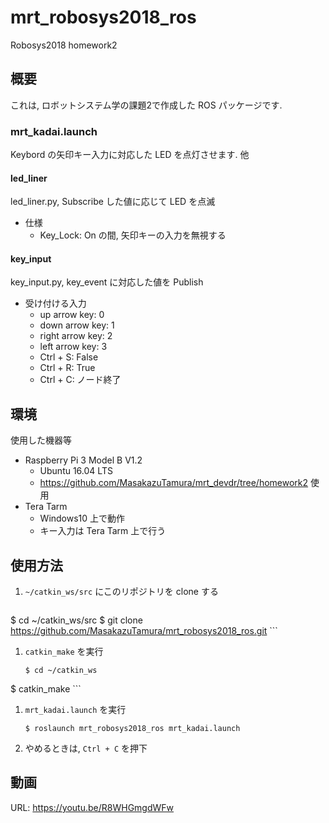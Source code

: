 # mrt_robosys2018_ros
Robosys2018 homework2

## 概要
これは, ロボットシステム学の課題2で作成した ROS パッケージです.

### mrt_kadai.launch
Keybord の矢印キー入力に対応した LED を点灯させます. 他

#### led_liner
led_liner.py, Subscribe した値に応じて LED を点滅
- 仕様
  - Key_Lock: On の間, 矢印キーの入力を無視する

#### key_input
key_input.py, key_event に対応した値を Publish
- 受け付ける入力
   - up arrow key: 0
   - down arrow key: 1
   - right arrow key: 2
   - left arrow key: 3
   - Ctrl + S: False
   - Ctrl + R: True
   - Ctrl + C: ノード終了
   
## 環境
使用した機器等
- Raspberry Pi 3 Model B V1.2
  - Ubuntu 16.04 LTS
  - https://github.com/MasakazuTamura/mrt_devdr/tree/homework2 使用
- Tera Tarm
  - Windows10 上で動作
  - キー入力は Tera Tarm 上で行う

## 使用方法
1. `~/catkin_ws/src` にこのリポジトリを clone する
	```
  $ cd ~/catkin_ws/src
	$ git clone https://github.com/MasakazuTamura/mrt_robosys2018_ros.git
	```
1. `catkin_make` を実行
	```
	$ cd ~/catkin_ws
  $ catkin_make
	```
1. `mrt_kadai.launch` を実行
	```
	$ roslaunch mrt_robosys2018_ros mrt_kadai.launch
	```

1. やめるときは, `Ctrl + C` を押下

## 動画
URL: https://youtu.be/R8WHGmgdWFw
